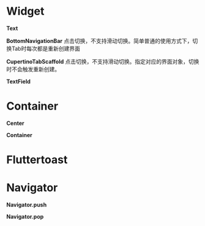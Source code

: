 # Widget

**Text**

**BottomNavigationBar**
  点击切换，不支持滑动切换。简单普通的使用方式下，切换Tab时每次都是重新创建界面
  
**CupertinoTabScaffold**
  点击切换，不支持滑动切换。指定对应的界面对象，切换时不会触发重新创建。

**TextField**

# Container

**Center**

**Container**
  
# Fluttertoast

# Navigator

**Navigator.push**

**Navigator.pop**
